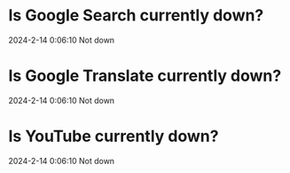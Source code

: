 # Is Google Search currently down?

2024-2-14 0:06:10 Not down

# Is Google Translate currently down?

2024-2-14 0:06:10 Not down

# Is YouTube currently down?

2024-2-14 0:06:10 Not down

